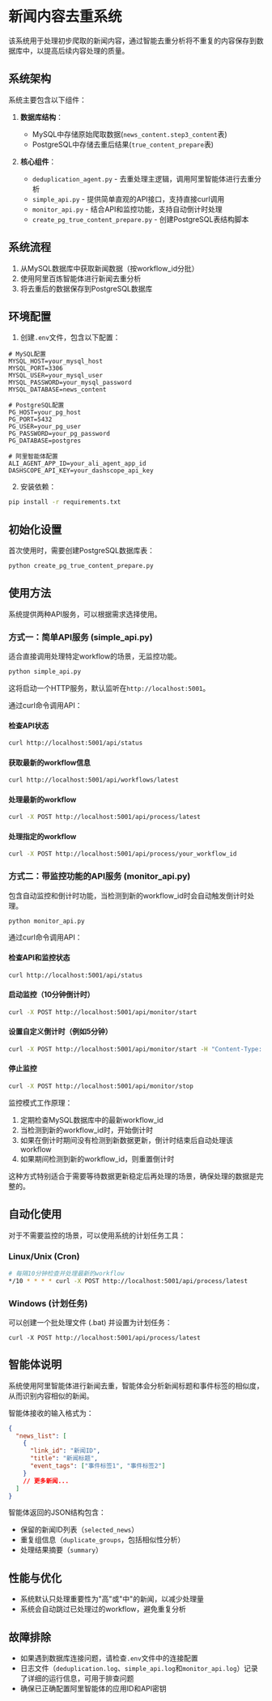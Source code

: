 # 新闻内容去重系统

该系统用于处理初步爬取的新闻内容，通过智能去重分析将不重复的内容保存到数据库中，以提高后续内容处理的质量。

## 系统架构

系统主要包含以下组件：

1. **数据库结构**：
   - MySQL中存储原始爬取数据(`news_content.step3_content`表)
   - PostgreSQL中存储去重后结果(`true_content_prepare`表)

2. **核心组件**：
   - `deduplication_agent.py` - 去重处理主逻辑，调用阿里智能体进行去重分析
   - `simple_api.py` - 提供简单直观的API接口，支持直接curl调用
   - `monitor_api.py` - 结合API和监控功能，支持自动倒计时处理
   - `create_pg_true_content_prepare.py` - 创建PostgreSQL表结构脚本

## 系统流程

1. 从MySQL数据库中获取新闻数据（按workflow_id分批）
2. 使用阿里百炼智能体进行新闻去重分析
3. 将去重后的数据保存到PostgreSQL数据库

## 环境配置

1. 创建`.env`文件，包含以下配置：

```
# MySQL配置
MYSQL_HOST=your_mysql_host
MYSQL_PORT=3306
MYSQL_USER=your_mysql_user
MYSQL_PASSWORD=your_mysql_password
MYSQL_DATABASE=news_content

# PostgreSQL配置
PG_HOST=your_pg_host
PG_PORT=5432
PG_USER=your_pg_user
PG_PASSWORD=your_pg_password
PG_DATABASE=postgres

# 阿里智能体配置
ALI_AGENT_APP_ID=your_ali_agent_app_id
DASHSCOPE_API_KEY=your_dashscope_api_key
```

2. 安装依赖：

```bash
pip install -r requirements.txt
```

## 初始化设置

首次使用时，需要创建PostgreSQL数据库表：

```bash
python create_pg_true_content_prepare.py
```

## 使用方法

系统提供两种API服务，可以根据需求选择使用。

### 方式一：简单API服务 (simple_api.py)

适合直接调用处理特定workflow的场景，无监控功能。

```bash
python simple_api.py
```

这将启动一个HTTP服务，默认监听在`http://localhost:5001`。

通过curl命令调用API：

#### 检查API状态
```bash
curl http://localhost:5001/api/status
```

#### 获取最新的workflow信息
```bash
curl http://localhost:5001/api/workflows/latest
```

#### 处理最新的workflow
```bash
curl -X POST http://localhost:5001/api/process/latest
```

#### 处理指定的workflow
```bash
curl -X POST http://localhost:5001/api/process/your_workflow_id
```

### 方式二：带监控功能的API服务 (monitor_api.py)

包含自动监控和倒计时功能，当检测到新的workflow_id时会自动触发倒计时处理。

```bash
python monitor_api.py
```

通过curl命令调用API：

#### 检查API和监控状态
```bash
curl http://localhost:5001/api/status
```

#### 启动监控（10分钟倒计时）
```bash
curl -X POST http://localhost:5001/api/monitor/start
```

#### 设置自定义倒计时（例如5分钟）
```bash
curl -X POST http://localhost:5001/api/monitor/start -H "Content-Type: application/json" -d '{"minutes": 5}'
```

#### 停止监控
```bash
curl -X POST http://localhost:5001/api/monitor/stop
```

监控模式工作原理：
1. 定期检查MySQL数据库中的最新workflow_id
2. 当检测到新的workflow_id时，开始倒计时
3. 如果在倒计时期间没有检测到新数据更新，倒计时结束后自动处理该workflow
4. 如果期间检测到新的workflow_id，则重置倒计时

这种方式特别适合于需要等待数据更新稳定后再处理的场景，确保处理的数据是完整的。

## 自动化使用

对于不需要监控的场景，可以使用系统的计划任务工具：

### Linux/Unix (Cron)
```bash
# 每隔10分钟检查并处理最新的workflow
*/10 * * * * curl -X POST http://localhost:5001/api/process/latest
```

### Windows (计划任务)
可以创建一个批处理文件 (.bat) 并设置为计划任务：
```
curl -X POST http://localhost:5001/api/process/latest
```

## 智能体说明

系统使用阿里智能体进行新闻去重，智能体会分析新闻标题和事件标签的相似度，从而识别内容相似的新闻。

智能体接收的输入格式为：
```json
{
  "news_list": [
    {
      "link_id": "新闻ID",
      "title": "新闻标题",
      "event_tags": ["事件标签1", "事件标签2"]
    }
    // 更多新闻...
  ]
}
```

智能体返回的JSON结构包含：
- 保留的新闻ID列表（`selected_news`）
- 重复组信息（`duplicate_groups`，包括相似性分析）
- 处理结果摘要（`summary`）

## 性能与优化

* 系统默认只处理重要性为"高"或"中"的新闻，以减少处理量
* 系统会自动跳过已处理过的workflow，避免重复分析

## 故障排除

* 如果遇到数据库连接问题，请检查`.env`文件中的连接配置
* 日志文件（`deduplication.log`、`simple_api.log`和`monitor_api.log`）记录了详细的运行信息，可用于排查问题
* 确保已正确配置阿里智能体的应用ID和API密钥 